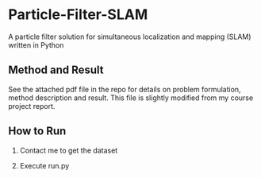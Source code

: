 # Particle-Filter-SLAM
A particle filter solution for simultaneous localization and mapping (SLAM) written in Python

## Method and Result
See the attached pdf file in the repo for details on problem formulation, method description and result. This file is slightly modified from my course project report.

## How to Run
1. Contact me to get the dataset

2. Execute run.py 
